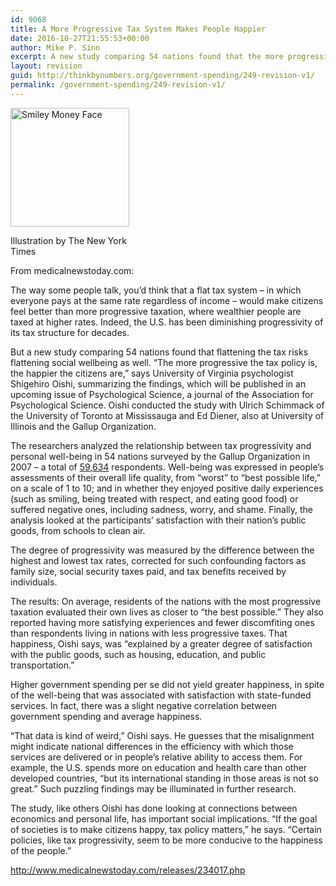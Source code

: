 ```yaml
---
id: 9068
title: A More Progressive Tax System Makes People Happier
date: 2016-10-27T21:55:53+00:00
author: Mike P. Sinn
excerpt: A new study comparing 54 nations found that the more progressive the tax policy is, the happier the citizens are.
layout: revision
guid: http://thinkbynumbers.org/government-spending/249-revision-v1/
permalink: /government-spending/249-revision-v1/
---
```

<div id="attachment_519" style="width: 200px" class="wp-caption alignleft">
  <img aria-describedby="caption-attachment-519" data-attachment-id="519" data-permalink="https://thinkbynumbers.org/taxes/a-more-progressive-tax-system-makes-people-happier/attachment/smileymoneyface/" data-orig-file="https://thinkbynumbers.org/wp-content/uploads/2011/09/SmileyMoneyFace.jpg" data-orig-size="190,190" data-comments-opened="1" data-image-meta="{&quot;aperture&quot;:&quot;0&quot;,&quot;credit&quot;:&quot;&quot;,&quot;camera&quot;:&quot;&quot;,&quot;caption&quot;:&quot;&quot;,&quot;created_timestamp&quot;:&quot;0&quot;,&quot;copyright&quot;:&quot;&quot;,&quot;focal_length&quot;:&quot;0&quot;,&quot;iso&quot;:&quot;0&quot;,&quot;shutter_speed&quot;:&quot;0&quot;,&quot;title&quot;:&quot;&quot;,&quot;orientation&quot;:&quot;0&quot;}" data-image-title="Smiley Money Face" data-image-description="<p>Smiley Money Face</p>
" data-medium-file="https://thinkbynumbers.org/wp-content/uploads/2011/09/SmileyMoneyFace.jpg" data-large-file="https://thinkbynumbers.org/wp-content/uploads/2011/09/SmileyMoneyFace.jpg" class="size-full wp-image-519 " title="Smiley Money Face" src="http://thinkbynumbers.org/wp-content/uploads/2011/09/SmileyMoneyFace.jpg" alt="Smiley Money Face" width="190" height="190" srcset="https://thinkbynumbers.org/wp-content/uploads/2011/09/SmileyMoneyFace.jpg 190w, https://thinkbynumbers.org/wp-content/uploads/2011/09/SmileyMoneyFace-150x150.jpg 150w, https://thinkbynumbers.org/wp-content/uploads/2011/09/SmileyMoneyFace-480x480.jpg 480w, https://thinkbynumbers.org/wp-content/uploads/2011/09/SmileyMoneyFace-44x44.jpg 44w" sizes="(max-width: 190px) 100vw, 190px" />
  
  <p id="caption-attachment-519" class="wp-caption-text">
    Illustration by The New York Times
  </p>
</div>

From medicalnewstoday.com:

The way some people talk, you&#8217;d think that a flat tax system &#8211; in which everyone pays at the same rate regardless of income &#8211; would make citizens feel better than more progressive taxation, where wealthier people are taxed at higher rates. Indeed, the U.S. has been diminishing progressivity of its tax structure for decades.

But a new study comparing 54 nations found that flattening the tax risks flattening social wellbeing as well. &#8220;The more progressive the tax policy is, the happier the citizens are,&#8221; says University of Virginia psychologist Shigehiro Oishi, summarizing the findings, which will be published in an upcoming issue of Psychological Science, a journal of the Association for Psychological Science. Oishi conducted the study with Ulrich Schimmack of the University of Toronto at Mississauga and Ed Diener, also at University of Illinois and the Gallup Organization.

The researchers analyzed the relationship between tax progressivity and personal well-being in 54 nations surveyed by the Gallup Organization in 2007 &#8211; a total of [59,634](http://www.sharing.org/information-centre/reports/financing-global-sharing-economy-part-three-1-taxing-financial) respondents. Well-being was expressed in people&#8217;s assessments of their overall life quality, from &#8220;worst&#8221; to &#8220;best possible life,&#8221; on a scale of 1 to 10; and in whether they enjoyed positive daily experiences (such as smiling, being treated with respect, and eating good food) or suffered negative ones, including sadness, worry, and shame. Finally, the analysis looked at the participants&#8217; satisfaction with their nation&#8217;s public goods, from schools to clean air.

The degree of progressivity was measured by the difference between the highest and lowest tax rates, corrected for such confounding factors as family size, social security taxes paid, and tax benefits received by individuals.

The results: On average, residents of the nations with the most progressive taxation evaluated their own lives as closer to &#8220;the best possible.&#8221; They also reported having more satisfying experiences and fewer discomfiting ones than respondents living in nations with less progressive taxes. That happiness, Oishi says, was &#8220;explained by a greater degree of satisfaction with the public goods, such as housing, education, and public transportation.&#8221;

Higher government spending per se did not yield greater happiness, in spite of the well-being that was associated with satisfaction with state-funded services. In fact, there was a slight negative correlation between government spending and average happiness.

&#8220;That data is kind of weird,&#8221; Oishi says. He guesses that the misalignment might indicate national differences in the efficiency with which those services are delivered or in people&#8217;s relative ability to access them. For example, the U.S. spends more on education and health care than other developed countries, &#8220;but its international standing in those areas is not so great.&#8221; Such puzzling findings may be illuminated in further research.

The study, like others Oishi has done looking at connections between economics and personal life, has important social implications. &#8220;If the goal of societies is to make citizens happy, tax policy matters,&#8221; he says. &#8220;Certain policies, like tax progressivity, seem to be more conducive to the happiness of the people.&#8221;

<http://www.medicalnewstoday.com/releases/234017.php>

&nbsp;
